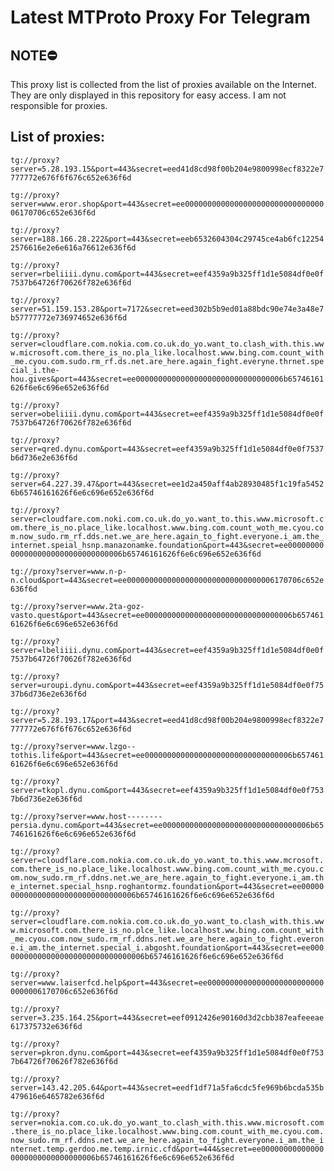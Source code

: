 # Latest MTProto Proxy For Telegram

## NOTE⛔

This proxy list is collected from the list of proxies available on the Internet. They are only displayed in this repository for easy access. I am not responsible for proxies.

## List of proxies:

`tg://proxy?server=5.28.193.15&port=443&secret=eed41d8cd98f00b204e9800998ecf8322e7777772e676f6f676c652e636f6d`

`tg://proxy?server=www.eror.shop&port=443&secret=ee000000000000000000000000000000006170706c652e636f6d`

`tg://proxy?server=188.166.28.222&port=443&secret=eeb6532604304c29745ce4ab6fc122542576616e2e6e616a76612e636f6d`

`tg://proxy?server=rbeliiii.dynu.com&port=443&secret=eef4359a9b325ff1d1e5084df0e0f7537b64726f70626f782e636f6d`

`tg://proxy?server=51.159.153.28&port=7172&secret=eed302b5b9ed01a88bdc90e74e3a48e7b57777772e736974652e636f6d`

`tg://proxy?server=cloudflare.com.nokia.com.co.uk.do_yo.want_to.clash_with.this.www.microsoft.com.there_is_no.pla_like.localhost.www.bing.com.count_with_me.cyou.com.sudo.rm_rf.ds.net.are_here.again_fight.everyne.thrnet.special_i.the-hou.gives&port=443&secret=ee000000000000000000000000000000006b65746161626f6e6c696e652e636f6d`

`tg://proxy?server=obeliiii.dynu.com&port=443&secret=eef4359a9b325ff1d1e5084df0e0f7537b64726f70626f782e636f6d`

`tg://proxy?server=qred.dynu.com&port=443&secret=eef4359a9b325ff1d1e5084df0e0f7537b6d736e2e636f6d`

`tg://proxy?server=64.227.39.47&port=443&secret=ee1d2a450aff4ab28930485f1c19fa54526b65746161626f6e6c696e652e636f6d`

`tg://proxy?server=cloudfare.com.noki.com.co.uk.do_yo.want_to.this.www.microsoft.com.there_is_no.place_like.localhost.www.bing.com.count_woth_me.cyou.com.now_sudo.rm_rf.dds.net.we_are_here.again_to_fight.everyone.i_am.the_internet.speial_hsnp.manazonamke.foundation&port=443&secret=ee000000000000000000000000000000006b65746161626f6e6c696e652e636f6d`

`tg://proxy?server=www.n-p-n.cloud&port=443&secret=ee000000000000000000000000000000006170706c652e636f6d`

`tg://proxy?server=www.2ta-goz-vasto.quest&port=443&secret=ee000000000000000000000000000000006b65746161626f6e6c696e652e636f6d`

`tg://proxy?server=lbeliiii.dynu.com&port=443&secret=eef4359a9b325ff1d1e5084df0e0f7537b64726f70626f782e636f6d`

`tg://proxy?server=uroupi.dynu.com&port=443&secret=eef4359a9b325ff1d1e5084df0e0f7537b6d736e2e636f6d`

`tg://proxy?server=5.28.193.17&port=443&secret=eed41d8cd98f00b204e9800998ecf8322e7777772e676f6f676c652e636f6d`

`tg://proxy?server=www.lzgo--tothis.life&port=443&secret=ee000000000000000000000000000000006b65746161626f6e6c696e652e636f6d`

`tg://proxy?server=tkopl.dynu.com&port=443&secret=eef4359a9b325ff1d1e5084df0e0f7537b6d736e2e636f6d`

`tg://proxy?server=www.host--------persia.dynu.com&port=443&secret=ee000000000000000000000000000000006b65746161626f6e6c696e652e636f6d`

`tg://proxy?server=cloudflare.com.nokia.com.co.uk.do_yo.want_to.this.www.mcrosoft.com.there_is_no.place_like.localhost.www.bing.com.count_with_me.cyou.com.now_sudo.rm_rf.ddns.net.we_are_here.again_to_fight.everyone.i_am.the_internet.special_hsnp.roghantormz.foundation&port=443&secret=ee000000000000000000000000000000006b65746161626f6e6c696e652e636f6d`

`tg://proxy?server=cloudflare.com.nokia.com.co.uk.do_yo.want_to.clash_with.this.www.microsoft.com.there_is_no.plce_like.localhost.ww.bing.com.count_with_me.cyou.com.now_sudo.rm_rf.ddns.net.we_are_here.again_to_fight.everone.i_am.the_internet.special_i.abgosht.foundation&port=443&secret=ee000000000000000000000000000000006b65746161626f6e6c696e652e636f6d`

`tg://proxy?server=www.laiserfcd.help&port=443&secret=ee000000000000000000000000000000006170706c652e636f6d`

`tg://proxy?server=3.235.164.25&port=443&secret=eef0912426e90160d3d2cbb387eafeeeae617375732e636f6d`

`tg://proxy?server=pkron.dynu.com&port=443&secret=eef4359a9b325ff1d1e5084df0e0f7537b64726f70626f782e636f6d`

`tg://proxy?server=143.42.205.64&port=443&secret=eedf1df71a5fa6cdc5fe969b6bcda535b479616e6465782e636f6d`

`tg://proxy?server=nokia.com.co.uk.do_yo.want_to.clash_with.this.www.microsoft.com.there_is_no.place_like.localhost.www.bing.com.count_with_me.cyou.com.now_sudo.rm_rf.ddns.net.we_are_here.again_to_fight.everyone.i_am.the_internet.temp.gerdoo.me.temp.irnic.cfd&port=444&secret=ee000000000000000000000000000000006b65746161626f6e6c696e652e636f6d`

